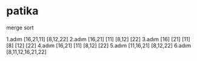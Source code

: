 # patika
merge sort

  1.adım              [16,21,11]                [8,12,22]
    2.adım           [16,21]     [11]          [8,12]    [22]
    3.adım        [16]     [21]    [11]     [8]    [12]    [22] 
    4.adım           [16,21]     [11]          [8,12]    [22]
    5.adım              [11,16,21]                [8,12,22]
    6.adım                      [8,11,12,16,21,22]
